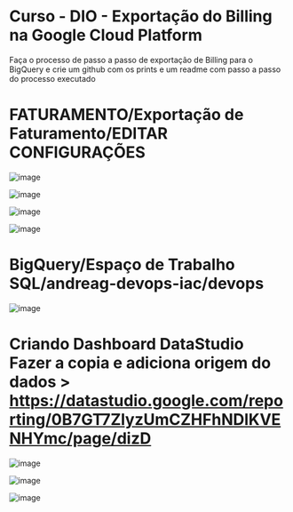 # Curso - DIO - Exportação do Billing na Google Cloud Platform

Faça o processo de passo a passo de exportação de Billing para o BigQuery e crie um github com os prints e um readme com passo a passo do processo executado

FATURAMENTO/Exportação de Faturamento/EDITAR CONFIGURAÇÕES
==========================================================================

![image](https://user-images.githubusercontent.com/70346444/207439913-26f33f04-b3df-4521-82da-def80c986c48.png)

![image](https://user-images.githubusercontent.com/70346444/207440310-0add93d8-66eb-4ecb-a36d-21d0625a09de.png)

![image](https://user-images.githubusercontent.com/70346444/207440407-e6d07336-adf9-41e8-86fa-38bb0fa5fdf4.png)

![image](https://user-images.githubusercontent.com/70346444/207440750-cc583c5f-3497-46a5-82ac-6e7f8553be9a.png)


BigQuery/Espaço de Trabalho SQL/andreag-devops-iac/devops
================================================================================

![image](https://user-images.githubusercontent.com/70346444/207443065-28935839-74a4-4aad-9fda-8bb11a6075d6.png)

Criando Dashboard DataStudio Fazer a copia e adiciona origem do dados > https://datastudio.google.com/reporting/0B7GT7ZlyzUmCZHFhNDlKVENHYmc/page/dizD
================================================================================

![image](https://user-images.githubusercontent.com/70346444/207444712-70088348-cf91-468a-9c9b-bb1044f20898.png)

![image](https://user-images.githubusercontent.com/70346444/207445126-9f597b1f-6e22-4667-ad27-bdc1d8c2da2f.png)

![image](https://user-images.githubusercontent.com/70346444/207445345-342efc3e-dd66-4392-aac6-22437d539286.png)
